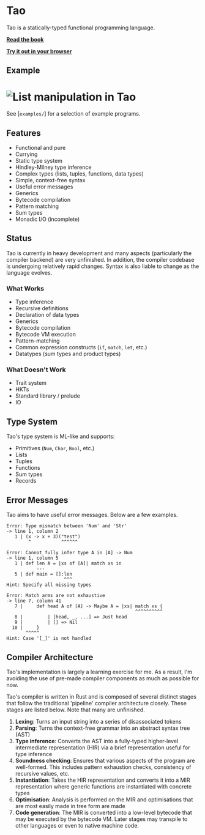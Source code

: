 # Tao

Tao is a statically-typed functional programming language.

[**Read the book**](book/src/SUMMARY.md)

[**Try it out in your browser**](https://tao.jsbarretto.com/)

## Example

# <img src="https://i.imgur.com/qVXyHq3.png" alt="List manipulation in Tao"/>

See [`examples/`] for a selection of example programs.

## Features

- Functional and pure
- Currying
- Static type system
- Hindley-Milney type inference
- Complex types (lists, tuples, functions, data types)
- Simple, context-free syntax
- Useful error messages
- Generics
- Bytecode compilation
- Pattern matching
- Sum types
- Monadic I/O (incomplete)

## Status

Tao is currently in heavy development and many aspects (particularly the
compiler backend) are very unfinished. In addition, the compiler codebase is
undergoing relatively rapid changes. Syntax is also liable to change as the
language evolves.

### What Works

- Type inference
- Recursive definitions
- Declaration of data types
- Generics
- Bytecode compilation
- Bytecode VM execution
- Pattern-matching
- Common expression constructs (`if`, `match`, `let`, etc.)
- Datatypes (sum types and product types)

### What Doesn't Work

- Trait system
- HKTs
- Standard library / prelude
- IO

## Type System

Tao's type system is ML-like and supports:

- Primitives (`Num`, `Char`, `Bool`, etc.)
- Lists
- Tuples
- Functions
- Sum types
- Records

## Error Messages

Tao aims to have useful error messages. Below are a few examples.

```
Error: Type mismatch between 'Num' and 'Str'
-> line 1, column 2
   1 | (x -> x + 3)("test")
        ^           ^^^^^^
```

```
Error: Cannot fully infer type A in [A] -> Num
-> line 1, column 5
   1 | def len A = |xs of [A]| match xs in
           ---
   5 | def main = []:len
                     ^^^
Hint: Specify all missing types
```

```
Error: Match arms are not exhaustive
-> line 7, column 41
   7 |     def head A of [A] -> Maybe A = |xs| match xs {
                                               ^^^^^^^^^^
   8 |         | [head, _, ...] => Just head
   9 |         | [] => Nil
  10 |     }
       ^^^^^
Hint: Case '[_]' is not handled
```

## Compiler Architecture

Tao's implementation is largely a learning exercise for me. As a result, I'm
avoiding the use of pre-made compiler components as much as possible for now.

Tao's compiler is written in Rust and is composed of several distinct stages
that follow the traditional 'pipeline' compiler architecture closely. These
stages are listed below. Note that many are unfinished.

1) **Lexing**: Turns an input string into a series of disassociated tokens
2) **Parsing**: Turns the context-free grammar into an abstract syntax tree
   (AST)
3) **Type inference**: Converts the AST into a fully-typed higher-level
   intermediate representation (HIR) via a brief representation useful for type
   inference
4) **Soundness checking**: Ensures that various aspects of the program are
   well-formed. This includes pattern exhaustion checks, consistency of
   recursive values, etc.
5) **Instantiation**: Takes the HIR representation and converts it into a MIR
   representation where generic functions are instantiated with concrete types
6) **Optimisation**: Analysis is performed on the MIR and optimisations that are
   most easily made in tree form are made
7) **Code generation**: The MIR is converted into a low-level bytecode that may
   be executed by the bytecode VM. Later stages may transpile to other languages
   or even to native machine code.

